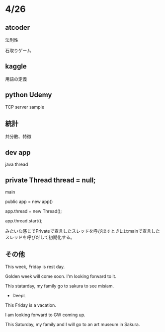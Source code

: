 # 4/26

## atcoder

法則性

石取りゲーム

## kaggle

用語の定義

## python Udemy

TCP server sample


## 統計
共分散、特徴

## dev app

java thread

private Thread thread = null;
----------
main

public app  = new app()

app.thread = new Thread();

app.thread.start();

みたいな感じでPrivateで宣言したスレッドを呼び出すときにはmainで宣言したスレッドを呼びだして初期化する。

## その他

This week, Friday is rest day.

Golden week will come soon. I'm looking forward to it.

This statarday, my family go to sakura to see misiam.

- DeepL

This Friday is a vacation.

I am looking forward to GW coming up.

This Saturday, my family and I will go to an art museum in Sakura.
